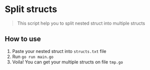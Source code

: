 # Split structs

> This script help you to split nested struct into multiple structs

## How to use

1. Paste your nested struct into `structs.txt` file
2. Run `go run main.go`
3. Voila! You can get your multiple structs on file `tmp.go`

